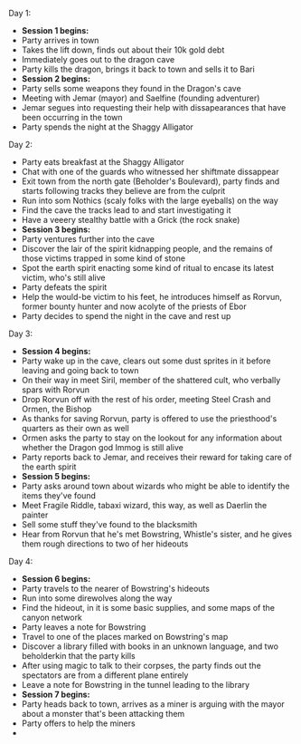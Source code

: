 Day 1:
- **Session 1 begins:**
- Party arrives in town
- Takes the lift down, finds out about their 10k gold debt
- Immediately goes out to the dragon cave
- Party kills the dragon, brings it back to town and sells it to Bari
- **Session 2 begins:**
- Party sells some weapons they found in the Dragon's cave
- Meeting with Jemar (mayor) and Saelfine (founding adventurer)
- Jemar segues into requesting their help with dissapearances that have been occurring in the town
- Party spends the night at the Shaggy Alligator

Day 2:
- Party eats breakfast at the Shaggy Alligator
- Chat with one of the guards who witnessed her shiftmate dissappear
- Exit town from the north gate (Beholder's Boulevard), party finds and starts following tracks they believe are from the culprit
- Run into som Nothics (scaly folks with the large eyeballs) on the way
- Find the cave the tracks lead to and start investigating it
- Have a veeery stealthy battle with a Grick (the rock snake)
- **Session 3 begins:**
- Party ventures further into the cave
- Discover the lair of the spirit kidnapping people, and the remains of those victims trapped in some kind of stone
- Spot the earth spirit enacting some kind of ritual to encase its latest victim, who's still alive
- Party defeats the spirit
- Help the would-be victim to his feet, he introduces himself as Rorvun, former bounty hunter and now acolyte of the priests of Ebor
- Party decides to spend the night in the cave and rest up

Day 3:
- **Session 4 begins:**
- Party wake up in the cave, clears out some dust sprites in it before leaving and going back to town
- On their way in meet Siril, member of the shattered cult, who verbally spars with Rorvun
- Drop Rorvun off with the rest of his order, meeting Steel Crash and Ormen, the Bishop
- As thanks for saving Rorvun, party is offered to use the priesthood's quarters as their own as well
- Ormen asks the party to stay on the lookout for any information about whether the Dragon god Immog is still alive
- Party reports back to Jemar, and receives their reward for taking care of the earth spirit
- **Session 5 begins:**
- Party asks around town about wizards who might be able to identify the items they've found
- Meet Fragile Riddle, tabaxi wizard, this way, as well as Daerlin the painter
- Sell some stuff they've found to the blacksmith
- Hear from Rorvun that he's met Bowstring, Whistle's sister, and he gives them rough directions to two of her hideouts

Day 4:
- **Session 6 begins:**
- Party travels to the nearer of Bowstring's hideouts
- Run into some direwolves along the way
- Find the hideout, in it is some basic supplies, and some maps of the canyon network
- Party leaves a note for Bowstring
- Travel to one of the places marked on Bowstring's map
- Discover a library filled with books in an unknown language, and two beholderkin that the party kills
- After using magic to talk to their corpses, the party finds out the spectators are from a different plane entirely
- Leave a note for Bowstring in the tunnel leading to the library
- **Session 7 begins:**
- Party heads back to town, arrives as a miner is arguing with the mayor about a monster that's been attacking them
- Party offers to help the miners
- 
